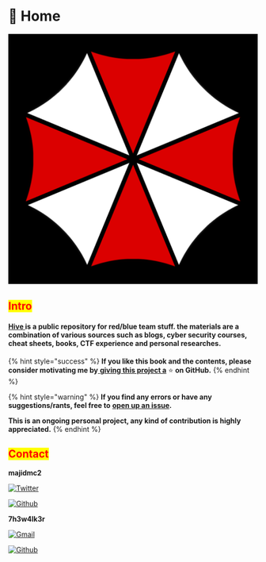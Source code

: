 # 📕 Home

![From resident evil franchise created by Capcom](<.gitbook/assets/image (179).png>)

## <mark style="color:red;">Intro</mark>

#### [Hive ](https://7h3w4lk3r.gitbook.io/the-hive/)is a public repository for red/blue team stuff. the materials are a combination of various sources such as blogs, cyber security courses, cheat sheets, books, CTF experience and personal researches.

{% hint style="success" %}
**If you like this book and the contents, please consider motivating me by**[ **giving this project a**](https://github.com/7h3w4lk3r/THE\_HIVE) :star: **on GitHub.**
{% endhint %}

{% hint style="warning" %}
**If you find any errors or have any suggestions/rants, feel free to** [**open up an issue**](https://github.com/7h3w4lk3r/THE\_HIVE/issues)**.**

**This is an ongoing personal project, any kind of contribution is highly appreciated.**
{% endhint %}

## <mark style="color:red;">**Contact**</mark>


**majidmc2**

[![Twitter](https://img.shields.io/twitter/follow/_majidmc2?style=social)](https://twitter.com/_majidmc2)

[![Github](https://img.shields.io/github/followers/majidmc2?label=majidmc2&style=social)](https://github.com/majidmc2)


**7h3w4lk3r**

[![Gmail](https://img.shields.io/badge/Gmail-D14836?style=for-the-badge\&logo=gmail\&logoColor=white)](mailto:bl4ckr4z3r@gmail.com)

[![Github](https://img.shields.io/github/followers/7h3w4lk3r?label=7h3w4lk3r&style=social)](https://github.com/7h3w4lk3r)
